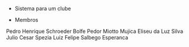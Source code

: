 - Sistema para um clube

- Membros

Pedro Henrique Schroeder Bolfe
Pedor Miotto Mujica
Eliseu da Luz Silva
Julio Cesar Spezia
Luiz Felipe Salbego Esperanca
